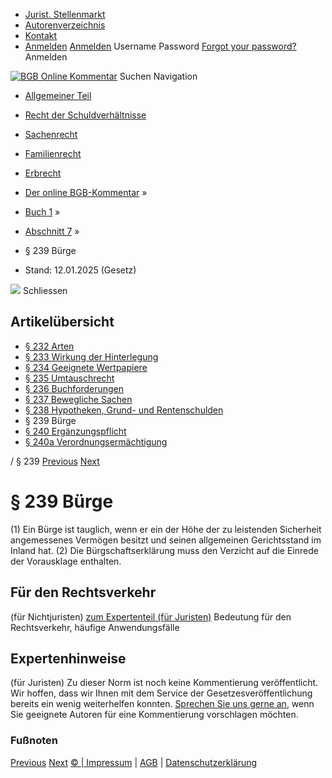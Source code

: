   * [Jurist. Stellenmarkt](https://bgb.kommentar.de/Buch-1/Abschnitt-7/</job-board> "Jurist. Stellenmarkt")
  * [Autorenverzeichnis](https://bgb.kommentar.de/Buch-1/Abschnitt-7/</Autorenverzeichnis> "Autorenverzeichnis")
  * [Kontakt](https://bgb.kommentar.de/Buch-1/Abschnitt-7/</Kontakt>)
  * [Anmelden](https://bgb.kommentar.de/Buch-1/Abschnitt-7/<#login> "show login form") [Anmelden](https://bgb.kommentar.de/Buch-1/Abschnitt-7/<#> "hide login form") Username Password
[Forgot your password?](https://bgb.kommentar.de/Buch-1/Abschnitt-7/</user/forgotpassword>) Anmelden 


[![BGB Online Kommentar](https://bgb.kommentar.de/extension/bgb/design/bgb/images/logo.png)](https://bgb.kommentar.de/Buch-1/Abschnitt-7/</> "BGB Online Kommentar")
Suchen
Navigation
  * [Allgemeiner Teil](https://bgb.kommentar.de/Buch-1/Abschnitt-7/</Buch-1>)
  * [Recht der Schuldverhältnisse](https://bgb.kommentar.de/Buch-1/Abschnitt-7/</Buch-2>)
  * [Sachenrecht](https://bgb.kommentar.de/Buch-1/Abschnitt-7/</Buch-3>)
  * [Familienrecht](https://bgb.kommentar.de/Buch-1/Abschnitt-7/</Buch-4>)
  * [Erbrecht](https://bgb.kommentar.de/Buch-1/Abschnitt-7/</Buch-5>)


  * [Der online BGB-Kommentar](https://bgb.kommentar.de/Buch-1/Abschnitt-7/</>) »
  * [Buch 1](https://bgb.kommentar.de/Buch-1/Abschnitt-7/</Buch-1>) »
  * [Abschnitt 7](https://bgb.kommentar.de/Buch-1/Abschnitt-7/</Buch-1/Abschnitt-7>) »
  * § 239 Bürge 
  * Stand: 12.01.2025 (Gesetz) 


![](https://vg01.met.vgwort.de/na/1c9909529ead4f509072c06d9081a7d5)
Schliessen 
## Artikelübersicht
  * [ § 232 Arten ](https://bgb.kommentar.de/Buch-1/Abschnitt-7/</Buch-1/Abschnitt-7/Arten>)
  * [ § 233 Wirkung der Hinterlegung ](https://bgb.kommentar.de/Buch-1/Abschnitt-7/</Buch-1/Abschnitt-7/Wirkung-der-Hinterlegung>)
  * [ § 234 Geeignete Wertpapiere ](https://bgb.kommentar.de/Buch-1/Abschnitt-7/</Buch-1/Abschnitt-7/Geeignete-Wertpapiere>)
  * [ § 235 Umtauschrecht ](https://bgb.kommentar.de/Buch-1/Abschnitt-7/</Buch-1/Abschnitt-7/Umtauschrecht>)
  * [ § 236 Buchforderungen ](https://bgb.kommentar.de/Buch-1/Abschnitt-7/</Buch-1/Abschnitt-7/Buchforderungen>)
  * [ § 237 Bewegliche Sachen ](https://bgb.kommentar.de/Buch-1/Abschnitt-7/</Buch-1/Abschnitt-7/Bewegliche-Sachen>)
  * [ § 238 Hypotheken, Grund- und Rentenschulden ](https://bgb.kommentar.de/Buch-1/Abschnitt-7/</Buch-1/Abschnitt-7/Hypotheken-Grund-und-Rentenschulden>)
  * § 239 Bürge 
  * [ § 240 Ergänzungspflicht ](https://bgb.kommentar.de/Buch-1/Abschnitt-7/</Buch-1/Abschnitt-7/Ergaenzungspflicht>)
  * [ § 240a Verordnungsermächtigung ](https://bgb.kommentar.de/Buch-1/Abschnitt-7/</Buch-1/Abschnitt-7/Verordnungsermaechtigung>)


/ § 239 
[Previous](https://bgb.kommentar.de/Buch-1/Abschnitt-7/</Buch-1/Abschnitt-7/Hypotheken-Grund-und-Rentenschulden> "§ 238 Hypotheken, Grund- und Rentenschulden") [Next](https://bgb.kommentar.de/Buch-1/Abschnitt-7/</Buch-1/Abschnitt-7/Ergaenzungspflicht> "§ 240 Ergänzungspflicht")
# § 239 Bürge
(1) Ein Bürge ist tauglich, wenn er ein der Höhe der zu leistenden Sicherheit angemessenes Vermögen besitzt und seinen allgemeinen Gerichtsstand im Inland hat.
(2) Die Bürgschaftserklärung muss den Verzicht auf die Einrede der Vorausklage enthalten.
## Für den Rechtsverkehr 
(für Nichtjuristen)
[zum Expertenteil (für Juristen)](https://bgb.kommentar.de/Buch-1/Abschnitt-7/<#expertenhinweise>)
Bedeutung für den Rechtsverkehr, häufige Anwendungsfälle
## Expertenhinweise
(für Juristen)
Zu dieser Norm ist noch keine Kommentierung veröffentlicht. Wir hoffen, dass wir Ihnen mit dem Service der Gesetzesveröffentlichung bereits ein wenig weiterhelfen konnten. [Sprechen Sie uns gerne an](https://bgb.kommentar.de/Buch-1/Abschnitt-7/</Kontakt>), wenn Sie geeignete Autoren für eine Kommentierung vorschlagen möchten. 
### Fußnoten
[Previous](https://bgb.kommentar.de/Buch-1/Abschnitt-7/</Buch-1/Abschnitt-7/Hypotheken-Grund-und-Rentenschulden> "§ 238 Hypotheken, Grund- und Rentenschulden") [Next](https://bgb.kommentar.de/Buch-1/Abschnitt-7/</Buch-1/Abschnitt-7/Ergaenzungspflicht> "§ 240 Ergänzungspflicht")
[© | Impressum](https://bgb.kommentar.de/Buch-1/Abschnitt-7/</Kontakt>) | [AGB](https://bgb.kommentar.de/Buch-1/Abschnitt-7/</AGB>) | [Datenschutzerklärung](https://bgb.kommentar.de/Buch-1/Abschnitt-7/</Datenschutzerklaerung-fuer-Leser>)
